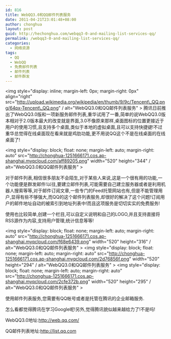 ```yaml
---
id: 816
title: WebQQ3.0和QQ邮件列表服务
date: 2011-04-21T23:01:48+08:00
author: chonghua
layout: post
guid: http://hechonghua.com/webqq3-0-and-mailing-list-services-qq/
permalink: /webqq3-0-and-mailing-list-services-qq/
categories:
  - 网络资源
tags:
  - QQ
  - WebQQ
  - 免费邮件列表
  - 邮件列表
  - 邮件群发
---
```

<img style="display: inline; margin-left: 0px; margin-right: 0px" align="right" src="http://upload.wikimedia.org/wikipedia/en/thumb/9/9c/Tencent\_QQ.png/64px-Tencent\_QQ.png" / alt="WebQQ3.0和QQ邮件列表服务" > 腾讯日前推出了WebQQ3.0版和一项新服务邮件列表,重华试用了一番,简单的说WebQQ3.0版本相对于2.0版本最大的改变就是界面,3.0不像原来那样,桌面图标的位置更接近于用户的使用习惯,且支持多个桌面,类似于本地的虚拟桌面,且可以支持快捷键!不过重华总觉得在线桌面现在看来就是鸡肋功能,更不用说QQ这个不是在线桌面的在线桌面了!

<!--more-->

<img style="display: block; float: none; margin-left: auto; margin-right: auto" src="http://chonghua-1251666171.cos.ap-shanghai.myqcloud.com/aff89205.png" width="520" height="344" / alt="WebQQ3.0和QQ邮件列表服务" > 

对于邮件列表,相信很多朋友不会陌生,对于某些人来说,这是一个很有用的功能,一个功能便是群发邮件!以往,要建立邮件列表,可能需要自己建立服务器或者是利用机器人搜索等等,对于邮件订阅文章,一些专门的Feed托管网站也有,但是不能管理用户,显得有些不够强大,而QQ的这个邮件列表服务,却很好的解决了这个问题!订阅用户的邮件地址自动的被索引到地址列表中!而且这项服务是切切实实的免费服务!

使用也比较简单,创建一个栏目,可以自定义说明和自己的LOGO,并且支持直接将RSS源作为内容,支持用户管理,统计信息等等!

<img style="display: block; float: none; margin-left: auto; margin-right: auto" src="http://chonghua-1251666171.cos.ap-shanghai.myqcloud.com/f68e6439.png" width="520" height="316" / alt="WebQQ3.0和QQ邮件列表服务" > <img style="display: block; float: none; margin-left: auto; margin-right: auto" src="http://chonghua-1251666171.cos.ap-shanghai.myqcloud.com/2d76856f.png" width="520" height="294" / alt="WebQQ3.0和QQ邮件列表服务" > <img style="display: block; float: none; margin-left: auto; margin-right: auto" src="http://chonghua-1251666171.cos.ap-shanghai.myqcloud.com/2cfe372b.png" width="520" height="295" / alt="WebQQ3.0和QQ邮件列表服务" > 

使用邮件列表服务,您需要有QQ帐号或者是托管在腾讯的企业邮箱服务.

怎么看都觉得腾讯在学习Google呢!另外,觉得腾讯貌似越来越给力了!不是吗!

WebQQ3.0地址:<a title="http://web.qq.com/" href="http://web.qq.com/" target="_blank">http://web.qq.com/</a>

QQ邮件列表地址:<a title="http://list.qq.com" href="http://list.qq.com" target="_blank">http://list.qq.com</a>